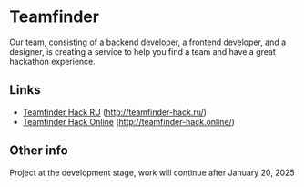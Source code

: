 # Teamfinder

Our team, consisting of a backend developer, a frontend developer, and a designer, is creating a service to help you find a team and have a great hackathon experience.

## Links

- [Teamfinder Hack RU](http://teamfinder-hack.ru/) (http://teamfinder-hack.ru/)
- [Teamfinder Hack Online](http://teamfinder-hack.online/) (http://teamfinder-hack.online/)

## Other info

Project at the development stage, work will continue after January 20, 2025
